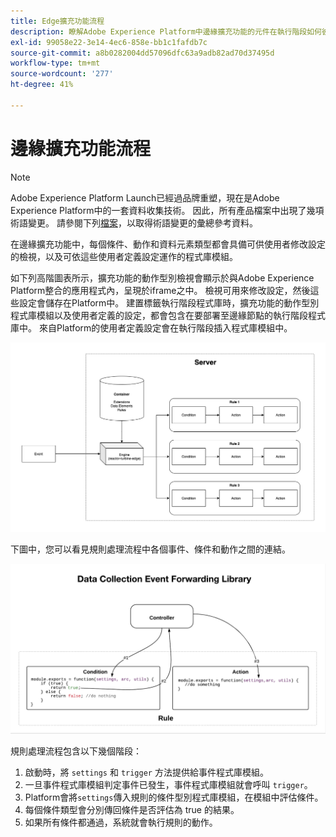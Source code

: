 ```yaml
---
title: Edge擴充功能流程
description: 瞭解Adobe Experience Platform中邊緣擴充功能的元件在執行階段如何彼此互動。
exl-id: 99058e22-3e14-4ec6-858e-bb1c1fafdb7c
source-git-commit: a8b0282004dd57096dfc63a9adb82ad70d37495d
workflow-type: tm+mt
source-wordcount: '277'
ht-degree: 41%

---
```


# 邊緣擴充功能流程

>[!NOTE]
>
>Adobe Experience Platform Launch已經過品牌重塑，現在是Adobe Experience Platform中的一套資料收集技術。 因此，所有產品檔案中出現了幾項術語變更。 請參閱下列[檔案](../../term-updates.md)，以取得術語變更的彙總參考資料。

在邊緣擴充功能中，每個條件、動作和資料元素類型都會具備可供使用者修改設定的檢視，以及可依這些使用者定義設定運作的程式庫模組。

如下列高階圖表所示，擴充功能的動作型別檢視會顯示於與Adobe Experience Platform整合的應用程式內，呈現於iframe之中。 檢視可用來修改設定，然後這些設定會儲存在Platform中。 建置標籤執行階段程式庫時，擴充功能的動作型別程式庫模組以及使用者定義的設定，都會包含在要部署至邊緣節點的執行階段程式庫中。 來自Platform的使用者定義設定會在執行階段插入程式庫模組中。

![擴充功能流程圖](../images/flow/edge/event-processing-flow.png)

下圖中，您可以看見規則處理流程中各個事件、條件和動作之間的連結。

![規則處理流程圖](../images/flow/edge/rule-processing-flow.png)

規則處理流程包含以下幾個階段：

1. 啟動時，將 `settings` 和 `trigger` 方法提供給事件程式庫模組。
1. 一旦事件程式庫模組判定事件已發生，事件程式庫模組就會呼叫 `trigger`。
1. Platform會將`settings`傳入規則的條件型別程式庫模組，在模組中評估條件。
1. 每個條件類型會分別傳回條件是否評估為 true 的結果。
1. 如果所有條件都通過，系統就會執行規則的動作。
